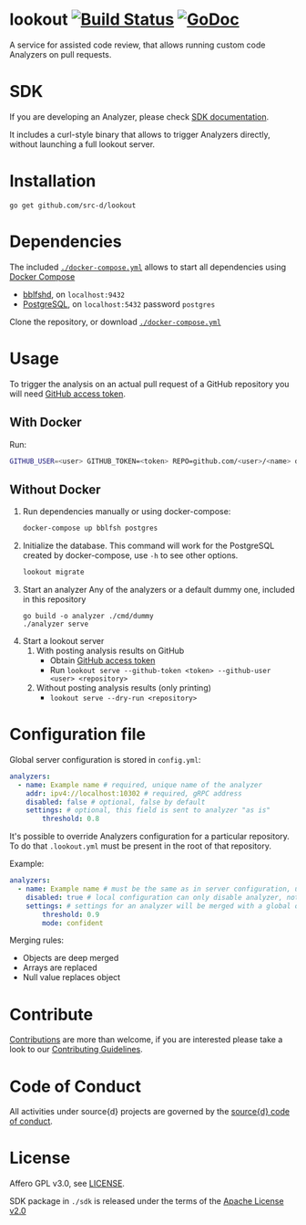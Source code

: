 # lookout [![Build Status](https://travis-ci.org/src-d/lookout.svg)](https://travis-ci.org/src-d/lookout) [![GoDoc](https://godoc.org/gopkg.in/src-d/lookout?status.svg)](https://godoc.org/github.com/src-d/lookout)

A service for assisted code review, that allows running custom code Analyzers on pull requests.

# SDK

If you are developing an Analyzer, please check [SDK documentation](./sdk/README.md).

It includes a curl-style binary that allows to trigger Analyzers directly, without launching a full lookout server.

# Installation

`go get github.com/src-d/lookout`

# Dependencies

The included [`./docker-compose.yml`](./docker-compose.yml) allows to start all dependencies using [Docker Compose](https://docs.docker.com/compose/) 

* [bblfshd](https://github.com/bblfsh/bblfshd), on `localhost:9432`
* [PostgreSQL](https://www.postgresql.org/), on `localhost:5432` password `postgres`

Clone the repository, or download [`./docker-compose.yml`](./docker-compose.yml)

# Usage

To trigger the analysis on an actual pull request of a GitHub repository you will need [GitHub access token](https://help.github.com/articles/creating-a-personal-access-token-for-the-command-line/).

## With Docker

Run:

```bash
GITHUB_USER=<user> GITHUB_TOKEN=<token> REPO=github.com/<user>/<name> docker-compose up
```

## Without Docker

1. Run dependencies manually or using docker-compose:
    ```bash
    docker-compose up bblfsh postgres
    ```
1. Initialize the database. This command will work for the PostgreSQL created by docker-compose, use `-h` to see other options.
    ```bash
    lookout migrate
    ```
1. Start an analyzer
Any of the analyzers or a default dummy one, included in this repository
    ```
    go build -o analyzer ./cmd/dummy
    ./analyzer serve
    ```
1. Start a lookout server
    1. With posting analysis results on GitHub
        - Obtain [GitHub access token](https://help.github.com/articles/creating-a-personal-access-token-for-the-command-line/)
        - Run `lookout serve --github-token <token> --github-user <user> <repository>`
    1. Without posting analysis results (only printing)
        - `lookout serve --dry-run <repository>`


# Configuration file

Global server configuration is stored in `config.yml`:

```yml
analyzers:
  - name: Example name # required, unique name of the analyzer
    addr: ipv4://localhost:10302 # required, gRPC address
    disabled: false # optional, false by default
    settings: # optional, this field is sent to analyzer "as is"
        threshold: 0.8
```

It's possible to override Analyzers configuration for a particular repository.
To do that `.lookout.yml` must be present in the root of that repository.

Example:
```yml
analyzers:
  - name: Example name # must be the same as in server configuration, unknown names will be ignored
    disabled: true # local configuration can only disable analyzer, not enable
    settings: # settings for an analyzer will be merged with a global one
        threshold: 0.9
        mode: confident
```

Merging rules:
- Objects are deep merged
- Arrays are replaced
- Null value replaces object

# Contribute

[Contributions](https://github.com/src-d/lookout/issues) are more than welcome, if you are interested please take a look to
our [Contributing Guidelines](CONTRIBUTING.md).

# Code of Conduct

All activities under source{d} projects are governed by the [source{d} code of conduct](https://github.com/src-d/guide/blob/master/.github/CODE_OF_CONDUCT.md).

# License
Affero GPL v3.0, see [LICENSE](LICENSE).

SDK package in `./sdk` is released under the terms of the [Apache License v2.0](./sdk/LICENSE)
